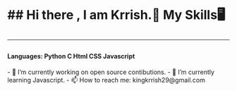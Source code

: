 <h1>## Hi there , I am Krrish.🙌
  My Skills🖥️
  <hr>
  <h4>Languages:
    Python 
    C
    Html
    CSS
    Javascript
  </h4>
</h1>
- 🔭 I’m currently working on open source contibutions.
- 🌱 I’m currently learning Javascript.
- 📫 How to reach me: kingkrrish29@gmail.com
